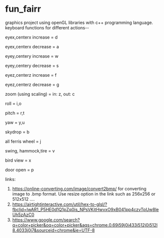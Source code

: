 # fun_fairr

graphics project using openGL libraries with c++ programming language.
keyboard functions for different actions--

eyex,centerx increase = d

eyex,centerx decrease = a

eyey,centery increase = w

eyey,centery decrease = s

eyez,centerz increase = f

eyez,centerz decrease = g

zoom (using scaling) = in: z, out: c

roll = i,o

pitch = r,t

yaw = y,u

skydrop = b

all ferris wheel = j

swing, hammock,tire = v

bird view = x

door open = p

links: 
1. https://online-converting.com/image/convert2bmp/  for converting image to .bmp format. Use resize option in the link such as 256x256 or 512x512 ....
2. https://airtightinteractive.com/util/hex-to-glsl/?fbclid=IwAR1_P5HE0d1Q1pZq0is_NPsVKitHwvxO9xB041pp4czvTpUw8leUh5zAzC0
3. https://www.google.com/search?q=color+picker&oq=color+picker&aqs=chrome.0.69i59j0i433i512j0i512l8.4033j0j7&sourceid=chrome&ie=UTF-8
